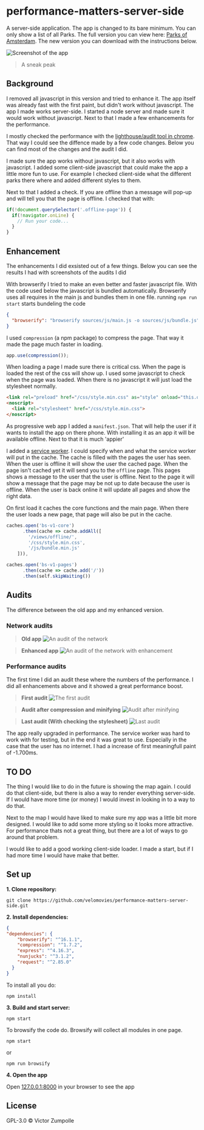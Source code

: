 # performance-matters-server-side

A server-side application. The app is changed to its bare minimum. You can only show a list of all Parks. The full version you can view here:  [Parks of Amsterdam](https://velomovies.github.io/Project-1-WEBDEV/app/#home). The new version you can download with the instructions below. 

![Screenshot of the app](img/screenshot.png)
> A sneak peak

## Background

I removed all javascript in this version and tried to enhance it. The app itself was already fast with the first paint, but didn't work without javascript. The app I made works server-side. I started a node server and made sure it would work without javascript. Next to that I made a few enhancements for the performance. 

I mostly checked the performance with the [lighthouse/audit tool in chrome](https://developers.google.com/web/tools/lighthouse/). That way I could see the diffence made by a few code changes. Below you can find most of the changes and the audit I did.

I made sure the app works without javascript, but it also works with javascript. I added some client-side javascript that could make the app a little more fun to use. For example I checked client-side what the different parks there where and added different styles to them. 

Next to that I added a check. If you are offline than a message will pop-up and will tell you that the page is offline. I checked that with:
```javascript
if(!document.querySelector('.offline-page')) {
  if(!navigator.onLine) {
    // Run your code...
  }
}
``` 

## Enhancement  

The enhancements I did exsisted out of a few things. Below you can see the results I had with screenshots of the audits I did

With browserify I tried to make an even better and faster javascript file. With the code used below the javascript is bundled automatically. Browserify uses all requires in the main js and bundles them in one file. running `npm run start` starts bundeling the code
```json
{
  "browserify": "browserify sources/js/main.js -o sources/js/bundle.js",
} 
```
I used `compression` (a npm package) to compress the page. That way it made the page much faster in loading.
```javascript
app.use(compression());
```

When loading a page I made sure there is critical css. When the page is loaded the rest of the css will show up. I used some javascript to check when the page was loaded. When there is no javascript it will just load the stylesheet normally.
```HTML
<link rel="preload" href="/css/style.min.css" as="style" onload="this.onload=null;this.rel='stylesheet'">
<noscript>
  <link rel="stylesheet" href="/css/style.min.css">
</noscript>
```

As progressive web app I added a `manifest.json`. That will help the user if it wants to install the app on there phone. With installing it as an app it will be available offline. Next to that it is much 'appier'

I added a [service worker](https://developer.mozilla.org/en-US/docs/Web/API/Service_Worker_API). I could specify when and what the service worker will put in the cache. The cache is filled with the pages the user has seen. When the user is offline it will show the user the cached page. When the page isn't cached yet it will send you to the `offline` page. This pages shows a message to the user that the user is offline.
Next to the page it will show a message that the page may be not up to date because the user is offline. When the user is back online it will update all pages and show the right data. 

On first load it caches the core functions and the main page. When there the user loads a new page, that page will also be put in the cache.
```javascript
caches.open('bs-v1-core')
      .then(cache => cache.addAll([
        '/views/offline/',
        '/css/style.min.css',
        '/js/bundle.min.js'
    ])),

caches.open('bs-v1-pages')
      .then(cache => cache.add('/'))
      .then(self.skipWaiting())
```

## Audits

The difference between the old app and my enhanced version.

### Network audits

> **Old app**
![An audit of the network](img/network1.png)

> **Enhanced app**
![An audit of the network with enhancement](img/network2.png)


### Performance audits

The first time I did an audit these where the numbers of the performance. I did all enhancements above and it showed a great performance boost. 

> **First audit**
![The first audit](img/audit1.png)

> **Audit after compression and minifying**
![Audit after minifying](img/audit2.png)

> **Last audit (With checking the stylesheet)**
![Last audit](img/audit3.png)

The app really upgraded in performance. The service worker was hard to work with for testing, but in the end it was great to use. Especially in the case that the user has no internet. I had a increase of first meaningfull paint of -1.700ms.

## TO DO

The thing I would like to do in the future is showing the map again. I could do that client-side, but there is also a way to render everything server-side. If I would have more time (or money) I would invest in looking in to a way to do that.

Next to the map I would have liked to make sure my app was a little bit more designed. I would like to add some more styling so it looks more attractive. For performance thats not a great thing, but there are a lot of ways to go around that problem.

I would like to add a good working client-side loader. I made a start, but if I had more time I would have make that better.

## Set up
**1. Clone repository:**
```
git clone https://github.com/velomovies/performance-matters-server-side.git
```
**2. Install dependencies:**
```json
{
"dependencies": {
    "browserify": "^16.1.1",
    "compression": "^1.7.2",
    "express": "^4.16.3",
    "nunjucks": "^3.1.2",
    "request": "^2.85.0"
  }
} 
```

To install all you do:
```
npm install
```

**3. Build and start server:**
```
npm start
```

To browsify the code do. Browsify will collect all modules in one page. 
```
npm start 
```
or 
```
npm run browsify
```

**4. Open the app**

Open [127.0.0.1:8000](127.0.0.1:8000) in your browser to see the app

## License
GPL-3.0 © Victor Zumpolle